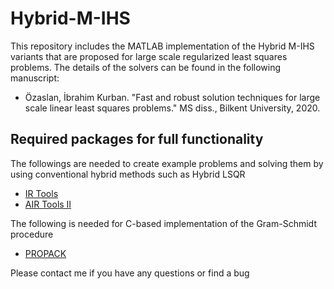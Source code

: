 # Hybrid-M-IHS
This repository includes the MATLAB implementation of the Hybrid M-IHS variants that are proposed for large scale regularized least squares problems. The details of the solvers can be found in the following manuscript:
  * Özaslan, İbrahim Kurban. "Fast and robust solution techniques for large scale linear least squares problems." MS diss., Bilkent University, 2020.
## Required packages for full functionality
The followings are needed to create example problems and solving them by using conventional hybrid methods such as Hybrid LSQR
  * [IR Tools](https://github.com/jnagy1/IRtools)
  * [AIR Tools II](https://github.com/jakobsj/AIRToolsII) <br />
  
The following is needed for C-based implementation of the Gram-Schmidt procedure
  * [PROPACK](http://sun.stanford.edu/~rmunk/PROPACK/)
  
Please contact me if you have any questions or find a bug
